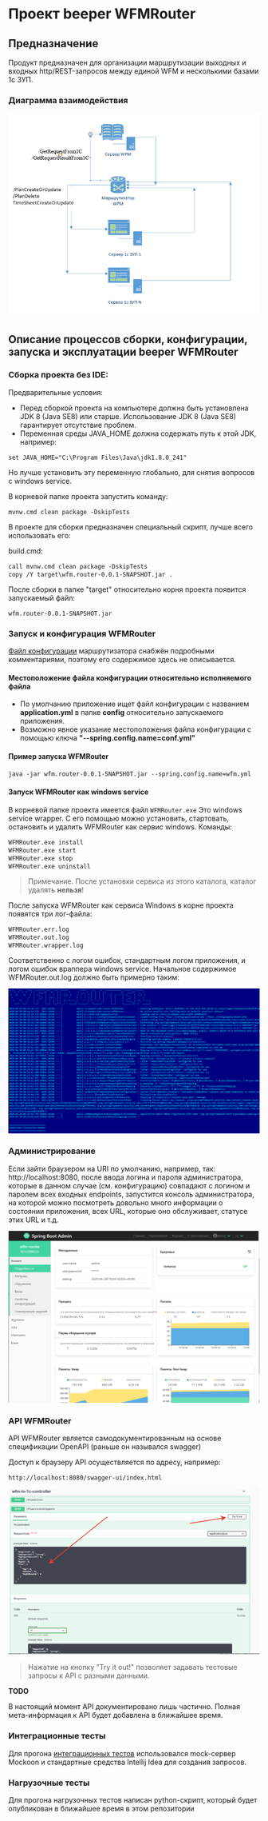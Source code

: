 # Проект beeper WFMRouter

## Предназначение

Продукт предназначен для организации маршрутизации выходных и входных http/REST-запросов
между единой WFM и несколькими базами 1с ЗУП.

### Диаграмма взаимодействия
![Диаграмма взаимодействия](doc/wfm_router_diagram.png)

## Описание процессов сборки, конфигурации, запуска и эксплуатации beeper WFMRouter

### Сборка проекта без IDE:

Предварительные условия:
- Перед сборкой проекта на компьютере должна быть установлена JDK 8 (Java SE8) или старше. 
Использование JDK 8 (Java SE8) гарантирует отсутствие проблем.
- Переменная среды JAVA_HOME должна содержать путь к этой JDK, например:
```aidl
set JAVA_HOME="C:\Program Files\Java\jdk1.8.0_241"
```
Но лучше установить эту переменную глобально, для снятия вопросов с windows service. 

В корневой папке проекта запустить команду:
```aidl
mvnw.cmd clean package -DskipTests
```
В проекте для сборки предназначен специальный скрипт, лучше всего использовать его:

build.cmd:
```
call mvnw.cmd clean package -DskipTests
copy /Y target\wfm.router-0.0.1-SNAPSHOT.jar .
```
После сборки в папке "target" относительно корня проекта появится запускаемый файл:
```aidl
wfm.router-0.0.1-SNAPSHOT.jar
```
 ### Запуск и конфигурация WFMRouter
 
 
[Файл конфигурации](config/application.yml) маршрутизатора снабжён подробными комментариями, поэтому его содержимое здесь не описывается.

#### Местоположение файла конфигурации относительно исполняемого файла

- По умолчанию приложение ищет файл конфигурации с названием **application.yml** в папке **config** относительно запускаемого приложения.
- Возможно явное указание местоположения файла конфигурации с помощью ключа 
**"--spring.config.name=conf.yml"**

#### Пример запуска WFMRouter
```
java -jar wfm.router-0.0.1-SNAPSHOT.jar --spring.config.name=wfm.yml
```  
#### Запуск WFMRouter как windows service

В корневой папке проекта имеется файл ```WFMRouter.exe```
Это windows service wrapper. С его помощью можно установить, стартовать, остановить и удалить WFMRouter как сервис windows.
Команды:
```aidl
WFMRouter.exe install
WFMRouter.exe start
WFMRouter.exe stop
WFMRouter.exe uninstall
```
> Примечание. После установки сервиса из этого каталога, каталог удалять **нельзя**!

После запуска WFMRouter как сервиса Windows в корне проекта появятся три лог-файла:
 ```
WFMRouter.err.log  
WFMRouter.out.log  
WFMRouter.wrapper.log
```
Соответственно с логом ошибок, стандартным логом приложения, и логом ошибок враппера windows service.
Начальное содержимое WFMRouter.out.log должно быть примерно таким:

![Пример лога](doc/log_example.png)
 
### Администрирование

Если зайти браузером на URI по умолчанию, например, так: http://localhost:8080,
после ввода логина и пароля администратора, которые  в данном случае (см. конфигурацию) совпадают с логином и паролем
всех входных endpoints, запустится консоль администратора, на которой можно посмотреть довольно
много информации о состоянии приложения, всех URL, которые оно обслуживает, статусе этих URL и т.д.

![Административная консоль](doc/admin_console.png)

### API WFMRouter

API WFMRouter является самодокументированным на основе спецификации OpenAPI (раньше он назывался swagger)

Доступ к браузеру API осуществляется по адресу, например:
```aidl
http://localhost:8080/swagger-ui/index.html
```
![Браузер API](doc/api_example.png)


> Нажатие на кнопку "Try it out!" позволяет задавать тестовые запросы к API с разными данными.

__TODO__

В настоящий момент API документировано лишь частично. Полная мета-информация к API будет добавлена в ближайшее время.

 ### Интеграционные тесты
 Для прогона [интеграционных тестов](tests/integrationTests.http) использовался mock-сервер Mockoon и стандартные средства Intellij Idea для создания запросов.
 
 ### Нагрузочные тесты
 Для прогона нагрузочных тестов написан python-скрипт, который будет опубликован в ближайшее время в этом репозитории
 
 
